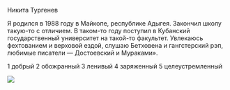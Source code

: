 Никита Тургенев

Я родился в 1988 году в Майкопе, республике Адыгея. Закончил школу такую-то с отличием. В таком-то году поступил в Кубанский государственный университет на такой-то факультет. Увлекаюсь фехтованием и верховой ездой, слушаю Бетховена и гангстерский рэп, любимые писатели — Достоевский и Мураками».

1 добрый 
2 обожранный 
3 ленивый 
4 заряженный
5 целеустремленный


![](https://givotniymir.ru/wp-content/uploads/2017/04/keltskaya-koshka-opisanie-osobennosti-uxod-i-cena-keltskoj-koshki-4.jpg)